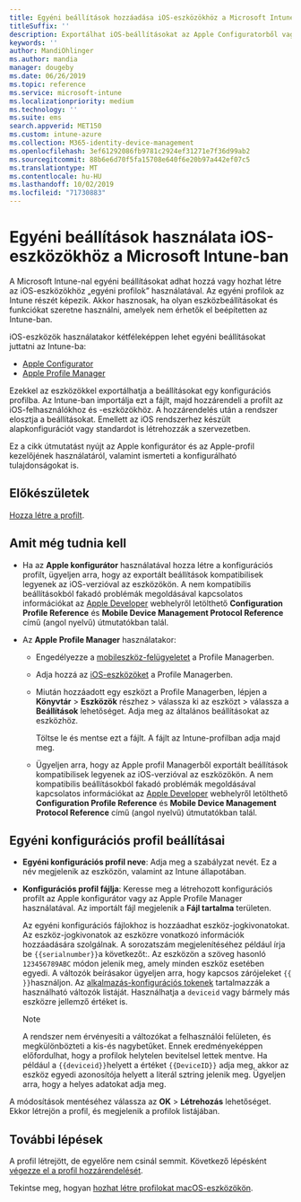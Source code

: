 ```yaml
---
title: Egyéni beállítások hozzáadása iOS-eszközökhöz a Microsoft Intune-ban – Azure | Microsoft Docs
titleSuffix: ''
description: Exportálhat iOS-beállításokat az Apple Configuratorből vagy az Apple Profile Managerből, majd a Microsoft Intune-ba importálhatja őket. Ezek a beállítások egyéni beállításokat és szolgáltatásokat hozhatnak létre, használhatnak és vezérelhetik az iOS-eszközökön. Ez az egyéni profil ezután hozzárendelhető vagy kiosztható a szervezet iOS-eszközei számára kiindulási alap vagy szabvány létrehozása érdekében.
keywords: ''
author: MandiOhlinger
ms.author: mandia
manager: dougeby
ms.date: 06/26/2019
ms.topic: reference
ms.service: microsoft-intune
ms.localizationpriority: medium
ms.technology: ''
ms.suite: ems
search.appverid: MET150
ms.custom: intune-azure
ms.collection: M365-identity-device-management
ms.openlocfilehash: 3ef61292086fb9781c2924ef31271e7f36d99ab2
ms.sourcegitcommit: 88b6e6d70f5fa15708e640f6e20b97a442ef07c5
ms.translationtype: MT
ms.contentlocale: hu-HU
ms.lasthandoff: 10/02/2019
ms.locfileid: "71730883"
---
```

# <a name="use-custom-settings-for-ios-devices-in-microsoft-intune"></a>Egyéni beállítások használata iOS-eszközökhöz a Microsoft Intune-ban

A Microsoft Intune-nal egyéni beállításokat adhat hozzá vagy hozhat létre az iOS-eszközökhöz „egyéni profilok” használatával. Az egyéni profilok az Intune részét képezik. Akkor hasznosak, ha olyan eszközbeállításokat és funkciókat szeretne használni, amelyek nem érhetők el beépítetten az Intune-ban.

iOS-eszközök használatakor kétféleképpen lehet egyéni beállításokat juttatni az Intune-ba:

- [Apple Configurator](https://itunes.apple.com/app/apple-configurator-2/id1037126344?mt=12)
- [Apple Profile Manager](https://support.apple.com/profile-manager)

Ezekkel az eszközökkel exportálhatja a beállításokat egy konfigurációs profilba. Az Intune-ban importálja ezt a fájlt, majd hozzárendeli a profilt az iOS-felhasználókhoz és -eszközökhöz. A hozzárendelés után a rendszer elosztja a beállításokat. Emellett az iOS rendszerhez készült alapkonfigurációt vagy standardot is létrehozzák a szervezetben.

Ez a cikk útmutatást nyújt az Apple konfigurátor és az Apple-profil kezelőjének használatáról, valamint ismerteti a konfigurálható tulajdonságokat is.

## <a name="before-you-begin"></a>Előkészületek

[Hozza létre a profilt](device-profile-create.md).

## <a name="what-you-need-to-know"></a>Amit még tudnia kell

- Ha az **Apple konfigurátor** használatával hozza létre a konfigurációs profilt, ügyeljen arra, hogy az exportált beállítások kompatibilisek legyenek az iOS-verzióval az eszközökön. A nem kompatibilis beállításokból fakadó problémák megoldásával kapcsolatos információkat az [Apple Developer](https://developer.apple.com/) webhelyről letölthető **Configuration Profile Reference** és **Mobile Device Management Protocol Reference** című (angol nyelvű) útmutatókban talál.

- Az **Apple Profile Manager** használatakor:

  - Engedélyezze a [mobileszköz-felügyeletet](https://help.apple.com/serverapp/mac/5.7/#/apd05B9B761-D390-4A75-9251-E9AD29A61D0C) a Profile Managerben.
  - Adja hozzá az [iOS-eszközöket](https://help.apple.com/profilemanager/mac/5.7/#/pm9onzap1984) a Profile Managerben.
  - Miután hozzáadott egy eszközt a Profile Managerben, lépjen a **Könyvtár** > **Eszközök** részhez > válassza ki az eszközt > válassza a **Beállítások** lehetőséget. Adja meg az általános beállításokat az eszközhöz.

    Töltse le és mentse ezt a fájlt. A fájlt az Intune-profilban adja majd meg.

  - Ügyeljen arra, hogy az Apple profil Managerből exportált beállítások kompatibilisek legyenek az iOS-verzióval az eszközökön. A nem kompatibilis beállításokból fakadó problémák megoldásával kapcsolatos információkat az [Apple Developer](https://developer.apple.com/) webhelyről letölthető **Configuration Profile Reference** és **Mobile Device Management Protocol Reference** című (angol nyelvű) útmutatókban talál.

## <a name="custom-configuration-profile-settings"></a>Egyéni konfigurációs profil beállításai

- **Egyéni konfigurációs profil neve**: Adja meg a szabályzat nevét. Ez a név megjelenik az eszközön, valamint az Intune állapotában.
- **Konfigurációs profil fájlja**: Keresse meg a létrehozott konfigurációs profilt az Apple konfigurátor vagy az Apple Profile Manager használatával. Az importált fájl megjelenik a **Fájl tartalma** területen.

  Az egyéni konfigurációs fájlokhoz is hozzáadhat eszköz-jogkivonatokat. Az eszköz-jogkivonatok az eszközre vonatkozó információk hozzáadására szolgálnak. A sorozatszám megjelenítéséhez például írja be `{{serialnumber}}`a következőt:. Az eszközön a szöveg hasonló `123456789ABC` módon jelenik meg, amely minden eszköz esetében egyedi. A változók beírásakor ügyeljen arra, hogy kapcsos zárójeleket `{{ }}`használjon. Az [alkalmazás-konfigurációs tokenek](../apps/app-configuration-policies-use-ios.md#tokens-used-in-the-property-list) tartalmazzák a használható változók listáját. Használhatja a `deviceid` vagy bármely más eszközre jellemző értéket is.

  > [!NOTE]
  > A rendszer nem érvényesíti a változókat a felhasználói felületen, és megkülönbözteti a kis-és nagybetűket. Ennek eredményeképpen előfordulhat, hogy a profilok helytelen bevitelsel lettek mentve. Ha például a `{{deviceid}}`helyett a értéket `{{DeviceID}}` adja meg, akkor az eszköz egyedi azonosítója helyett a literál sztring jelenik meg. Ügyeljen arra, hogy a helyes adatokat adja meg.

A módosítások mentéséhez válassza az **OK** > **Létrehozás** lehetőséget. Ekkor létrejön a profil, és megjelenik a profilok listájában.

## <a name="next-steps"></a>További lépések

A profil létrejött, de egyelőre nem csinál semmit. Következő lépésként [végezze el a profil hozzárendelését](device-profile-assign.md).

Tekintse meg, hogyan [hozhat létre profilokat macOS-eszközökön](custom-settings-macos.md). 
